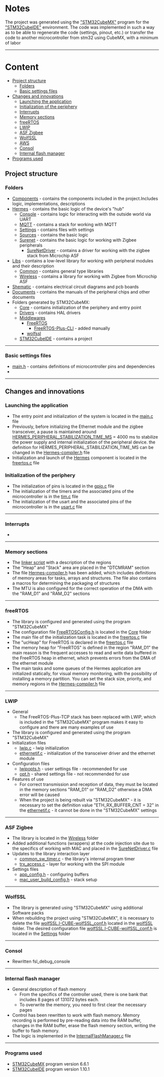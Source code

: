 # Notes
  The project was generated using the ["STM32CubeMX"]() program for the ["STM32CubeIDE"]() environment. The code was implemented in such a way as to be able to regenerate the code (settings, pinout, etc.) or transfer the code to another microcontroller from stm32 using CubeMX, with a minimum of labor
___
# Content
- [Project structure](#notes)
  - [Folders](#content)
  - [Basic settings files](#basic-settings-files)
- [Changes and innovations](#changes-and-innovations)
  - [Launching the application](#launching-the-application)
  - [Initialization of the periphery](initialization-of-the-periphery)
  - [Interrupts](#interrupts)
  - [Memory sections](#memory-sections)
  - [freeRTOS](#freertos)
  - [LWIP](#lwip)
  - [ASF Zigbee](#asf-zigbee)
  - [WolfSSL](#wolfssl)
  - [AWS](#aws)
  - [Consol](#consol)
  - [Internal flash manager](#internal-flash-manager)
- [Programs used](#programs-used)

## Project structure
### Folders
- [Components](/Components) - contains the components included in the project.Includes logic, implementations, descriptions
- [Hermes](/Components/Hermes) - contains the basic logic of the device's "hub"
  - [Console](/Components/Hermes/Console) - contains logic for interacting with the outside world via UART
  - [MQTT](/MQTT) - contains a stack for working with MQTT
  - [Settings](/Components/Hermes/Settings) - contains files with settings
  - [Sources](/Components/Hermes/Sources) - contains the basic logic
  - [Surenet](/Components/Hermes/Surenet) - contains the basic logic for working with Zigbee peripherals
    - [SureNetDriver](/Components/Hermes/Surenet/SureNetDriver) - contains a driver for working with the zigbee stack from Microchip ASF
- [Libs](/Libs) - contains a low-level library for working with peripheral modules and their description
  - [Common](/Libs/Common) - contains general type libraries
  - [Wireless](/Libs/Wireless) - contains a library for working with Zigbee from Microchip ASF
- [Shematic](/Shematic) - contains electrical circuit diagrams and pcb boards
- [Documents](/Documents) - contains the manuals of the peripheral chips and other documents
- Folders generated by STM32CubeMX:
  - [Core](/Core) - contains initialization of the periphery and entry point
  - [Drivers](/Drivers) - contains HAL drivers
  - [Middlewares](/Middlewares)
    - [FreeRTOS](/Middlewares/Third_Party/FreeRTOS/Source)
      - [FreeRTOS-Plus-CLI](/Middlewares/Third_Party/FreeRTOS/FreeRTOS-Plus-CLI) - added manually
    - [wolfssl](/Middlewares/Third_Party/wolfSSL_wolfSSL_wolfSSL/wolfssl)
  - [STM32CubeIDE](/STM32CubeIDE) - contains a project
___
### Basic settings files
  - [main.h](/Core/Inc/main.h) - contains definitions of microcontroller pins and dependencies
  - 
___
## Changes and innovations

### Launching the application
  - The entry point and initialization of the system is located in the [main.c](/Core/Src/main.c) file
  - Previously, before initializing the Ethernet module and the zigbee transceiver, a pause is maintained around [HERMES_PERIPHERAL_STABILIZATION_TIME_MS]() = 4000 ms to stabilize the power supply and internal initialization of the peripheral device. the definition for HERMES_PERIPHERAL_STABILIZATION_TIME_MS can be changed in the [Hermes-compiler.h](/Components/Hermes/Sources/Hermes-compiller.h) file
  - Initialization and launch of the [Hermes]() component is located in the [freertos.c](/Core/Src/freertos.c) file

### Initialization of the periphery
  - The initialization of pins is located in the [gpio.c](/Core/Src/gpio.c) file
  - The initialization of the timers and the associated pins of the microcontroller is in the [tim.c](/Core/Src/tim.c) file
  - The initialization of the usart and the associated pins of the microcontroller is in the [usart.c](/Core/Src/usart.c) file
___
### Interrupts
  - 
___
### Memory sections
  - The [linker script](/STM32CubeIDE/STM32H723ZGTX_FLASH.ld) with a description of the regions
  - The "Heap" and "Stack" area are placed in the "DTCMRAM" section
  - The file [Hermes-compiler.h](/Components/Hermes/Sources/Hermes-compiller.h) has been added, which includes definitions of memory areas for tasks, arrays and structures. The file also contains a macros for determining the packaging of structures
  - The MTU is also configured for the correct operation of the DMA with the "RAM_D1" and "RAM_D2" sections
___
### freeRTOS
  - The library is configured and generated using the program "STM32CubeMX"
  - The configuration file [FreeRTOSConfig.h](/Core/Inc/FreeRTOSConfig.h) is located in the [Core](/Core/Inc) folder
  - The main file of the initialization task is located in the [freertos.c](/Core/Src/freertos.c) file
  - The "ucHeap" for FreeRTOS is declared in the [freertos.c](/Core/Src/freertos.c) file
  - The memory heap for "FreeRTOS" is defined in the region "RAM_D1" the main reason is the frequent accesses to read and write data buffered in the FreeRTOS heap in ethernet, which prevents errors from the DMA of the ethernet module
  - The main tasks and some queues of the Hermes application are initialized statically, for visual memory monitoring, with the possibility of installing a memory partition. You can set the stack size, priority, and memory regions in the [Hermes-compiler.h](/Components/Hermes/Sources/Hermes-compiller.h) file
___
### LWIP
  - General
    - The FreeRTOS-Plus-TCP stack has been replaced with LWIP, which is included in the "STM32CubeMX" program makes it easy to configure and there are many examples of use
  - The library is configured and generated using the program "STM32CubeMX"
  - Initialization files
    - [lwip.c](/LWIP/App/lwip.c) - lwip initialization
    - [ethernetif.c](/LWIP/Target/ethernetif.c) - initialization of the transceiver driver and the ethernet module
  - Configuration files
    - [lwipopts.h](/LWIP/Target/lwipopts.h) - user settings file - recommended for use
    - [opt.h](/Middlewares/Third_Party/LwIP/src/include/lwip/opt.h) - shared settings file - not recommended for use
  - Features of use
    - For correct transmission and reception of data, they must be located in the memory sections "RAM_D1" or "RAM_D2" otherwise a DMA error will be caused
    - When the project is being rebuilt via "STM32CubeMX" - it is necessary to set the definition value "ETH_RX_BUFFER_CNT = 32" in the [ethernetif.c](/LWIP/Target/ethernetif.c) - it cannot be done in the "STM32CubeMX" settings
___
### ASF Zigbee
  - The library is located in the [Wireless](/Libs/Wireless) folder
  - Added additional functions (wrappers) at the code injection site due to the specifics of working with MAC and placed in the [SureNetDriver.c](/Components/Hermes/Surenet/SureNetDriver/SureNetDriver.c) file
  - Updates to the library interaction layer
    - [common_sw_timer.c](/Libs/Wireless/avr2025_mac/source/pal/common_sw_timer/common_sw_timer.c) - the library's internal program timer
    - [trx_access.c](/Libs/Wireless/services/trx_access/trx_access.c) - layer for working with the SPI module
  - Settings files
    - [app_config.h](/Libs/Wireless/app_config.h) - configuring buffers
    - [mac_user_build_config.h](/Libs/Wireless/mac_user_build_config.h) - stack setup
___
### WolfSSL
  - The library is generated using "STM32CubeMX" using additional Software packs
  - When rebuilding the project using "STM32CubeMX", it is necessary to delete the file [wolfSSL.I-CUBE-wolfSSL_conf.h]() located in the [wolfSSL](/wolfSSL) folder. The desired configuration file [wolfSSL.I-CUBE-wolfSSL_conf.h](/Components/Hermes/Settings/wolfSSL.I-CUBE-wolfSSL_conf.h) is located in the [Settings](/Components/Hermes/Settings) folder
___
### Consol
  - Rewritten fsl_debug_console
  
___
### Internal flash manager
  - General description of flash memory
    - From the specifics of the controller used, there is one bank that includes 8 pages of 131072 bytes each.
    - To overwrite the memory, you need to first clear the necessary pages
  - Control has been rewritten to work with flash memory. Memory recording is performed by pre-reading data into the RAM buffer, changes in the RAM buffer, erase the flash memory section, writing the buffer to flash memory.
  - The logic is implemented in the [InternalFlashManager.c](/Components/Hermes/Sources/InternalFlashManager.c) file
___
### Programs used
- [STM32CubeMX](https://www.st.com/en/development-tools/stm32cubemx.html) program version 6.6.1
- [STM32CubeIDE](https://www.st.com/en/development-tools/stm32cubeide.html) program version 1.10.1